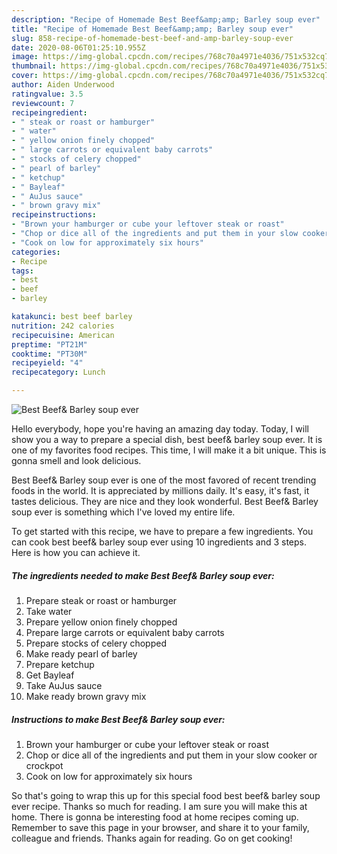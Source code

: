 ```yaml
---
description: "Recipe of Homemade Best Beef&amp;amp; Barley soup ever"
title: "Recipe of Homemade Best Beef&amp;amp; Barley soup ever"
slug: 858-recipe-of-homemade-best-beef-and-amp-barley-soup-ever
date: 2020-08-06T01:25:10.955Z
image: https://img-global.cpcdn.com/recipes/768c70a4971e4036/751x532cq70/best-beef-barley-soup-ever-recipe-main-photo.jpg
thumbnail: https://img-global.cpcdn.com/recipes/768c70a4971e4036/751x532cq70/best-beef-barley-soup-ever-recipe-main-photo.jpg
cover: https://img-global.cpcdn.com/recipes/768c70a4971e4036/751x532cq70/best-beef-barley-soup-ever-recipe-main-photo.jpg
author: Aiden Underwood
ratingvalue: 3.5
reviewcount: 7
recipeingredient:
- " steak or roast or hamburger"
- " water"
- " yellow onion finely chopped"
- " large carrots or equivalent baby carrots"
- " stocks of celery chopped"
- " pearl of barley"
- " ketchup"
- " Bayleaf"
- " AuJus sauce"
- " brown gravy mix"
recipeinstructions:
- "Brown your hamburger or cube your leftover steak or roast"
- "Chop or dice all of the ingredients and put them in your slow cooker or crockpot"
- "Cook on low for approximately six hours"
categories:
- Recipe
tags:
- best
- beef
- barley

katakunci: best beef barley 
nutrition: 242 calories
recipecuisine: American
preptime: "PT21M"
cooktime: "PT30M"
recipeyield: "4"
recipecategory: Lunch

---
```



![Best Beef&amp; Barley soup ever](https://img-global.cpcdn.com/recipes/768c70a4971e4036/751x532cq70/best-beef-barley-soup-ever-recipe-main-photo.jpg)

Hello everybody, hope you're having an amazing day today. Today, I will show you a way to prepare a special dish, best beef&amp; barley soup ever. It is one of my favorites food recipes. This time, I will make it a bit unique. This is gonna smell and look delicious.



Best Beef&amp; Barley soup ever is one of the most favored of recent trending foods in the world. It is appreciated by millions daily. It's easy, it's fast, it tastes delicious. They are nice and they look wonderful. Best Beef&amp; Barley soup ever is something which I've loved my entire life.


To get started with this recipe, we have to prepare a few ingredients. You can cook best beef&amp; barley soup ever using 10 ingredients and 3 steps. Here is how you can achieve it.

<!--inarticleads1-->

##### The ingredients needed to make Best Beef&amp; Barley soup ever:

1. Prepare  steak or roast or hamburger
1. Take  water
1. Prepare  yellow onion finely chopped
1. Prepare  large carrots or equivalent baby carrots
1. Prepare  stocks of celery chopped
1. Make ready  pearl of barley
1. Prepare  ketchup
1. Get  Bayleaf
1. Take  AuJus sauce
1. Make ready  brown gravy mix




<!--inarticleads2-->

##### Instructions to make Best Beef&amp; Barley soup ever:

1. Brown your hamburger or cube your leftover steak or roast
1. Chop or dice all of the ingredients and put them in your slow cooker or crockpot
1. Cook on low for approximately six hours




So that's going to wrap this up for this special food best beef&amp; barley soup ever recipe. Thanks so much for reading. I am sure you will make this at home. There is gonna be interesting food at home recipes coming up. Remember to save this page in your browser, and share it to your family, colleague and friends. Thanks again for reading. Go on get cooking!
